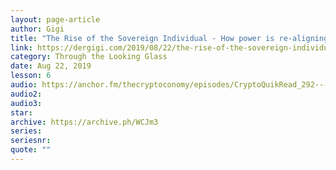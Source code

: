 ```yaml
---
layout: page-article
author: Gigi
title: "The Rise of the Sovereign Individual - How power is re-aligning itself in an internet-native world"
link: https://dergigi.com/2019/08/22/the-rise-of-the-sovereign-individual/
category: Through the Looking Glass
date: Aug 22, 2019
lesson: 6
audio: https://anchor.fm/thecryptoconomy/episodes/CryptoQuikRead_292---Rise-of-the-Sovereign-Individual-dergigi-e58uoj/a-amikhb
audio2: 
audio3: 
star: 
archive: https://archive.ph/WCJm3
series: 
seriesnr: 
quote: ""
---
```


